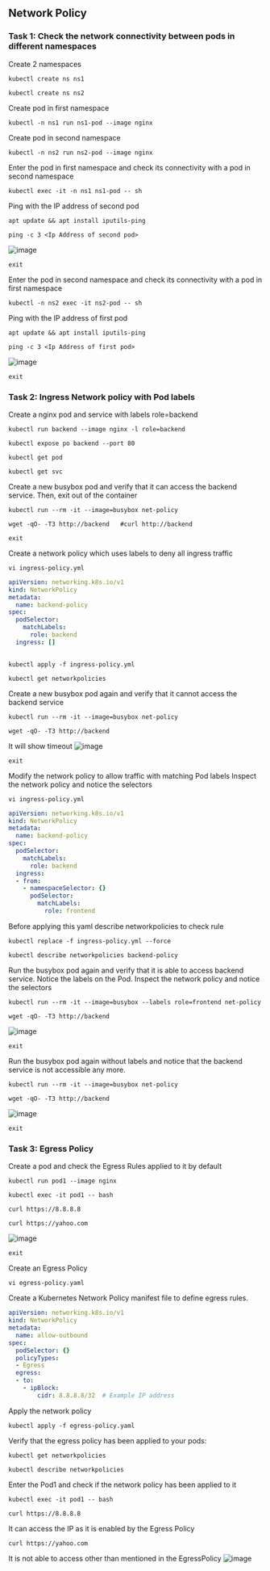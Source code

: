 ## Network Policy

### Task 1: Check the network connectivity between pods in different namespaces
Create 2 namespaces
```
kubectl create ns ns1
```
```
kubectl create ns ns2
```
Create pod in first namespace
```
kubectl -n ns1 run ns1-pod --image nginx 
```
Create pod in second namespace
```
kubectl -n ns2 run ns2-pod --image nginx 
```
Enter the pod in first namespace  and check its connectivity with a pod in second namespace
```
kubectl exec -it -n ns1 ns1-pod -- sh
```
Ping with the IP address of second pod
```
apt update && apt install iputils-ping
```
```
ping -c 3 <Ip Address of second pod>
```
![image](https://github.com/user-attachments/assets/6b9510b8-174a-4aed-b948-5ea6ad9500ff)

```
exit
```
Enter the pod in second namespace  and check its connectivity with a pod in first namespace
```
kubectl -n ns2 exec -it ns2-pod -- sh
```
Ping with the IP address of first pod
```
apt update && apt install iputils-ping
```
```
ping -c 3 <Ip Address of first pod>
```
![image](https://github.com/user-attachments/assets/4418c9bc-0c80-4f0c-bd17-ddf7be86971d)

```
exit
```

### Task 2: Ingress Network policy with Pod labels 

Create a nginx pod and service with labels role=backend
```
kubectl run backend --image nginx -l role=backend
```
```
kubectl expose po backend --port 80 
```
```
kubectl get pod
```
```
kubectl get svc
```
Create a new busybox pod and verify that it can access the backend service.
Then, exit out of the container
```
kubectl run --rm -it --image=busybox net-policy 
```
```
wget -qO- -T3 http://backend   #curl http://backend
```
```
exit
```
Create a network policy which uses labels to deny all ingress traffic
```
vi ingress-policy.yml
```
```yaml
apiVersion: networking.k8s.io/v1
kind: NetworkPolicy
metadata:
  name: backend-policy
spec:
  podSelector:
    matchLabels:
      role: backend
  ingress: []
    
```
```
kubectl apply -f ingress-policy.yml
```
```
kubectl get networkpolicies
```
Create a new busybox pod again and verify that it cannot access the backend service
```
kubectl run --rm -it --image=busybox net-policy
```
```
wget -qO- -T3 http://backend
```
It will show timeout
![image](https://github.com/user-attachments/assets/e6b5610f-e194-42ca-812d-15d6af420018)

```
exit
```
Modify the network policy to allow traffic with matching Pod labels 
Inspect the network policy and notice the selectors
```
vi ingress-policy.yml
```
```yaml
apiVersion: networking.k8s.io/v1
kind: NetworkPolicy
metadata:
  name: backend-policy
spec:
  podSelector:
    matchLabels:
      role: backend
  ingress:
  - from:
    - namespaceSelector: {}
      podSelector:
        matchLabels:
          role: frontend		  
```
Before applying this yaml describe networkpolicies to check rule
```
kubectl replace -f ingress-policy.yml --force
```
```
kubectl describe networkpolicies backend-policy
```
Run the busybox pod again and verify that it is able to access backend service.
Notice the labels on the Pod. Inspect the network policy and notice the selectors
```
kubectl run --rm -it --image=busybox --labels role=frontend net-policy
```
```
wget -qO- -T3 http://backend
```
![image](https://github.com/user-attachments/assets/032a6002-7894-4881-bbbe-0a5e9d341647)

```
exit
```
Run the busybox pod again without labels and notice that the backend service is not accessible any more.
```
kubectl run --rm -it --image=busybox net-policy 
```
```
wget -qO- -T3 http://backend
```
![image](https://github.com/user-attachments/assets/b8adaa3d-45cf-44d7-b042-7adfbab0e884)

```
exit
```

### Task 3: Egress Policy
Create a pod and check the Egress Rules applied to it by default
```
kubectl run pod1 --image nginx
```
```
kubectl exec -it pod1 -- bash
```
```
curl https://8.8.8.8
```
```
curl https://yahoo.com
```
![image](https://github.com/user-attachments/assets/160cd45c-70a1-4322-9f1e-1e4d85a5cf47)

```
exit
```
Create an Egress Policy
```
vi egress-policy.yaml
```
Create a Kubernetes Network Policy manifest file to define egress rules.
```yaml
apiVersion: networking.k8s.io/v1
kind: NetworkPolicy
metadata:
  name: allow-outbound
spec:
  podSelector: {}
  policyTypes:
  - Egress
  egress:
  - to:
    - ipBlock:
        cidr: 8.8.8.8/32  # Example IP address
```
Apply the network policy 
```
kubectl apply -f egress-policy.yaml
```
Verify that the egress policy has been applied to your pods:
```
kubectl get networkpolicies
```
```
kubectl describe networkpolicies
```
Enter the Pod1 and check if the network policy has been applied to it
```
kubectl exec -it pod1 -- bash
```
```
curl https://8.8.8.8
```
It can access the IP as it is enabled by the Egress Policy
```
curl https://yahoo.com
```
It is not able to access other than mentioned in the EgressPolicy
![image](https://github.com/user-attachments/assets/83c26cf8-90c8-42b8-8fa6-8fde30602804)


